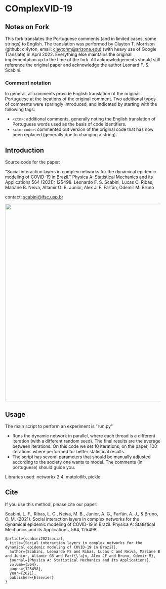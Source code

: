 # COmplexVID-19

## Notes on Fork

This fork translates the Portuguese comments (and in limited cases, some 
strings) to English. The translation was performed by Clayton T. Morrison 
(github: cl4yton, email: claytonm@arizona.edu)
(with heavy use of Google Translate) in April 2022. Everything else 
maintains the original implementation up to the time of the fork. All 
acknowledgements should still reference the original paper and acknowledge 
the author Leonard F. S. Scabini.

### Comment notation

In general, all comments provide English translation of the original 
Portuguese at the locations of the original comment. Two additional types of 
comments were sparingly introduced, and indicated by starting with the 
following tags: 
* `<ctm>`: additional comments, generally noting the English translation of 
  Portuguese words used as the basis of code identifiers.
* `<ctm-code>`: commented out version of the original code that has now been 
  replaced (generally due to changing a string).

## Introduction

Source code for the paper:

"Social interaction layers in complex networks for the dynamical epidemic modeling of COVID-19 in Brazil."
Physica A: Statistical Mechanics and its Applications 564 (2021): 125498.
Leonardo F. S. Scabini, Lucas C. Ribas, Mariane B. Neiva, Altamir G. B. Junior, Alex J. F. Farfán, Odemir M. Bruno

contact: scabini@ifsc.usp.br

<p align="center">
    <img src="example.png" height="640px">
</p>

## Usage

The main script to perform an experiment is "run.py"
   * Runs the dynamic network in parallel, where each thread is a different iteration (with a different random seed). The final results are the average between iterations. On this code we set 10 iterations; on the paper, 100 iterations where performed for better statistical results.
   * The script has several parameters that should be manually adjusted according to the society one wants to model. The comments (in portuguese) should guide you.


Libraries used:
networkx 2.4, matplotlib, pickle


## Cite

If you use this method, please cite our paper:

Scabini, L. F., Ribas, L. C., Neiva, M. B., Junior, A. G., Farfán, A. J., & Bruno, O. M. (2021). Social interaction layers in complex networks for the dynamical epidemic modeling of COVID-19 in Brazil. Physica A: Statistical Mechanics and its Applications, 564, 125498.

```
@article{scabini2021social,
  title={Social interaction layers in complex networks for the dynamical epidemic modeling of COVID-19 in Brazil},
  author={Scabini, Leonardo FS and Ribas, Lucas C and Neiva, Mariane B and Junior, Altamir GB and Farf{\'a}n, Alex JF and Bruno, Odemir M},
  journal={Physica A: Statistical Mechanics and its Applications},
  volume={564},
  pages={125498},
  year={2021},
  publisher={Elsevier}
}
```
